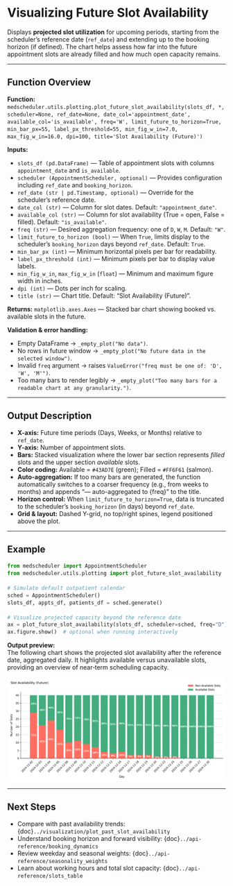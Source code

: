 # Visualizing Future Slot Availability

Displays **projected slot utilization** for upcoming periods, starting from the scheduler’s reference date (`ref_date`) and extending up to the booking horizon (if defined). The chart helps assess how far into the future appointment slots are already filled and how much open capacity remains.

---

## Function Overview
**Function:** `medscheduler.utils.plotting.plot_future_slot_availability(slots_df, *, scheduler=None, ref_date=None, date_col='appointment_date', available_col='is_available', freq='W', limit_future_to_horizon=True, min_bar_px=55, label_px_threshold=55, min_fig_w_in=7.0, max_fig_w_in=16.0, dpi=100, title='Slot Availability (Future)')`

**Inputs:**
- `slots_df (pd.DataFrame)` — Table of appointment slots with columns `appointment_date` and `is_available`.
- `scheduler (AppointmentScheduler, optional)` — Provides configuration including `ref_date` and `booking_horizon`.
- `ref_date (str | pd.Timestamp, optional)` — Override for the scheduler’s reference date.
- `date_col (str)` — Column for slot dates. Default: `"appointment_date"`.
- `available_col (str)` — Column for slot availability (True = open, False = filled). Default: `"is_available"`.
- `freq (str)` — Desired aggregation frequency: one of `D`, `W`, `M`. Default: `"W"`.
- `limit_future_to_horizon (bool)` — When `True`, limits display to the scheduler’s `booking_horizon` days beyond `ref_date`. Default: `True`.
- `min_bar_px (int)` — Minimum horizontal pixels per bar for readability.
- `label_px_threshold (int)` — Minimum pixels per bar to display value labels.
- `min_fig_w_in`, `max_fig_w_in` (`float`) — Minimum and maximum figure width in inches.
- `dpi (int)` — Dots per inch for scaling.
- `title (str)` — Chart title. Default: “Slot Availability (Future)”.

**Returns:** `matplotlib.axes.Axes` — Stacked bar chart showing booked vs. available slots in the future.

**Validation & error handling:**
- Empty DataFrame → `_empty_plot("No data")`.
- No rows in future window → `_empty_plot("No future data in the selected window")`.
- Invalid `freq` argument → raises `ValueError("freq must be one of: 'D', 'W', 'M'")`.
- Too many bars to render legibly → `_empty_plot("Too many bars for a readable chart at any granularity.")`.

---

## Output Description
- **X-axis:** Future time periods (Days, Weeks, or Months) relative to `ref_date`.
- **Y-axis:** Number of appointment slots.
- **Bars:** Stacked visualization where the lower bar section represents *filled* slots and the upper section *available* slots.
- **Color coding:** Available = `#43AD7E` (green); Filled = `#FF6F61` (salmon).
- **Auto-aggregation:** If too many bars are generated, the function automatically switches to a coarser frequency (e.g., from weeks to months) and appends “— auto-aggregated to {freq}” to the title.
- **Horizon control:** When `limit_future_to_horizon=True`, data is truncated to the scheduler’s `booking_horizon` (in days) beyond `ref_date`.
- **Grid & layout:** Dashed Y-grid, no top/right spines, legend positioned above the plot.

---

## Example
```python
from medscheduler import AppointmentScheduler
from medscheduler.utils.plotting import plot_future_slot_availability

# Simulate default outpatient calendar
sched = AppointmentScheduler()
slots_df, appts_df, patients_df = sched.generate()

# Visualize projected capacity beyond the reference date
ax = plot_future_slot_availability(slots_df, scheduler=sched, freq="D") # Daily aggregation
ax.figure.show()  # optional when running interactively
```

**Output preview:**  
The following chart shows the projected slot availability after the reference date, aggregated daily. It highlights available versus unavailable slots, providing an overview of near‑term scheduling capacity.

![Future Slot Availability](../_static/visuals/plot_future_slot_availability.png)

---

## Next Steps
- Compare with past availability trends: {doc}`../visualization/plot_past_slot_availability`
- Understand booking horizon and forward visibility: {doc}`../api-reference/booking_dynamics`
- Review weekday and seasonal weights: {doc}`../api-reference/seasonality_weights`
- Learn about working hours and total slot capacity: {doc}`../api-reference/slots_table`


